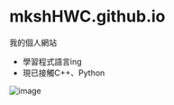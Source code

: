 # mkshHWC.github.io
我的個人網站

- 學習程式語言ing
- 現已接觸C++、Python

![image](https://github.com/mkshHWC/mkshHWC.github.io/assets/174402816/d0019e21-ee8e-4bdc-ba5c-3080cc9d3abe)
